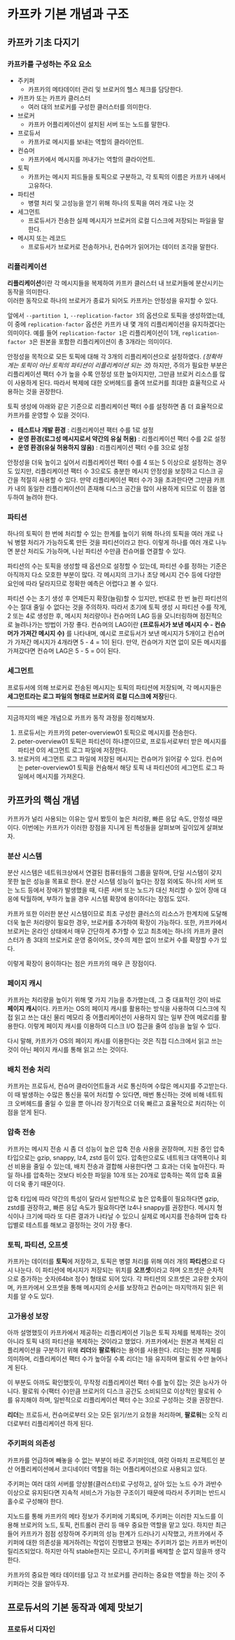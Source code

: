 # 카프카 기본 개념과 구조

## 카프카 기초 다지기
### 카프카를 구성하는 주요 요소
- 주키퍼
  - 카프카의 메타데이터 관리 및 브로커의 헬스 체크를 담당한다.
- 카프카 또는 카프카 클러스터
  - 여러 대의 브로커를 구성한 클러스터를 의미한다.
- 브로커
  - 카프카 어플리케이션이 설치된 서버 또는 노드를 말한다.
- 프로듀서
  - 카프카로 메시지를 보내는 역할의 클라이언트.
- 컨슈머
  - 카프카에서 메시지를 꺼내가는 역할의 클라이언트.
- 토픽
  - 카프카는 메시지 피드들을 토픽으로 구분하고, 각 토픽의 이름은 카프카 내에서 고유하다.
- 파티션
  - 병렬 처리 및 고성능을 얻기 위해 하나의 토픽을 여러 개로 나눈 것
- 세그먼트
  - 프로듀서가 전송한 실제 메시지가 브로커의 로컬 디스크에 저장되는 파일을 말한다.
- 메시지 또는 레코드
  - 프로듀서가 브로커로 전송하거나, 컨슈머가 읽어가는 데이터 조각을 말한다.

### 리플리케이션
**리플리케이션**이란 각 메시지들을 복제하여 카프카 클러스터 내 브로커들에 분산시키는 동작을 의미한다.<br/>
이러한 동작으로 하나의 브로커가 종료가 되어도 카프카는 안정성을 유지할 수 있다.

앞에서 `--partition 1`, `--replication-factor 3`의 옵션으로 토픽을 생성하였는데, 이 중에 `replication-factor` 옵션은 카프카 내 몇 개의 리플리케이션을 유지하겠다는 의미이다.
예를 들어 `replication-factor 1`은 리플리케이션이 1개, `replication-factor 3`은 원본을 포함한 리플리케이션이 총 3개라는 의미이다.

안정성을 목적으로 모든 토픽에 대해 각 3개의 리플리케이션으로 설정하였다. *(정확하게는 토픽이 아닌 토픽의 파티션이 리플리케이션 되는 것)*
하지만, 주의가 필요한 부분은 리플리케이션 팩터 수가 높을 수록 안정성 또한 높아지지만, 그만큼 브로커 리소스를 많이 사용하게 된다.
따라서 복제에 대한 오버헤드를 줄여 브로커를 최대한 효율적으로 사용하는 것을 권장한다.

토픽 생성에 아래와 같은 기준으로 리플리케이션 팩터 수를 설정하면 좀 더 효율적으로 카프카를 운영할 수 있을 것이다.
- **테스트나 개발 환경** : 리플리케이션 팩터 수를 1로 설정
- **운영 환경(로그성 메시지로서 약간의 유실 허용)** : 리플리케이션 팩터 수를 2로 설정
- **운영 환경(유실 허용하지 않음)** : 리플리케이션 팩터 수를 3으로 설정

안정성을 더욱 높이고 싶어서 리플리케이션 팩터 수를 4 또는 5 이상으로 설정하는 경우도 있지만, 리플리케이션 팩터 수 3으로도 충분한 메시지 안정성을 보장하고 디스크 공간을 적절히 사용할 수 있다.
만약 리플리케이션 팩터 수가 3을 초과한다면 그만큼 카프카 내의 동일한 리플리케이션이 존재해 디스크 공간을 많이 사용하게 되므로 이 점을 염두하여 늘려야 한다.

### 파티션
하나의 토픽이 한 번에 처리할 수 있는 한계를 높이기 위해 하나의 토픽을 여러 개로 나눠 병렬 처리가 가능하도록 만든 것을 파티션이라고 한다.
이렇게 하나를 여러 개로 나누면 분산 처리도 가능하며, 나뉜 파티션 수만큼 컨슈머를 연결할 수 있다.

파티션의 수는 토픽을 생성할 때 옵션으로 설정할 수 있는데, 파티션 수를 정하는 기준은 아직까지 다소 모호한 부분이 많다.
각 메시지의 크기나 초당 메시지 건수 등에 다양한 요인에 따라 달라지므로 정확한 예측은 어렵다고 볼 수 있다.

파티션 수는 초기 생성 후 언제든지 확장(늘림)할 수 있지만, 반대로 한 번 늘린 파티션의 수는 절대 줄일 수 없다는 것을 주의하자.
따라서 초기에 토픽 생성 시 파티션 수를 작게, 2 또는 4로 생성한 후, 메시지 처리량이나 컨슈머의 LAG 등을 모니터링하며 점진적으로 늘려나가는 방법이 가장 좋다.
컨슈머의 LAG이란 **(프로듀서가 보낸 메시지 수 - 컨슈머가 가져간 메시지 수)** 를 나타내며, 예시로 프로듀서가 보낸 메시지가 5개이고 컨슈머가 가져간 메시지가 4개라면 5 - 4 = 1이 된다. 만약, 컨슈머가 지연 없이 모든 메시지를 가져갔다면 컨슈머 LAG은 5 - 5 = 0이 된다.

### 세그먼트
프로듀서에 의해 브로커로 전송된 메시지는 토픽의 파티션에 저장되며, 각 메시지들은 **세그먼트라는 로그 파일의 형태로 브로커의 로컬 디스크에 저장**된다.

---
지금까지의 배운 개념으로 카프카 동작 과정을 정리해보자.
1. 프로듀서는 카프카의 peter-overview01 토픽으로 메시지를 전송한다.
2. peter-overview01 토픽은 파티션이 하나뿐이므로, 프로듀서로부터 받은 메시지를 파티션 0의 세그먼트 로그 파일에 저장한다.
3. 브로커의 세그먼트 로그 파일에 저장된 메시지는 컨슈머가 읽어갈 수 있다.
컨슈머는 peter-overview01 토픽을 컨슘해서 해당 토픽 내 파티션0의 세그먼트 로그 파일에서 메시지를 가져온다.

## 카프카의 핵심 개념
카프카가 널리 사용되는 이유는 앞서 봤듯이 높은 처리량, 빠른 응답 속도, 안정성 때문이다.
이번에는 카프카가 이러한 장점을 지니게 된 특성들을 살펴보며 깊이있게 살펴보자.

### 분산 시스템
분산 시스템은 네트워크상에서 연결된 컴퓨터들의 그룹을 말하며, 단일 시스템이 갖지 못한 높은 성능을 목표로 한다.
분산 시스템 성능이 높다는 장점 외에도 하나의 서버 또는 노드 등에서 장애가 발생했을 때, 다른 서버 또는 노드가 대신 처리할 수 있어 장애 대응에 탁월하며, 부하가 높을 경우 시스템 확장에 용이하다는 장점도 있다.

카프카 또한 이러한 분산 시스템이므로 최초 구성한 클러스의 리소스가 한계치에 도달해 더욱 높은 처리량이 필요한 경우, 브로커를 추가하여 확장이 가능하다.
또한, 카프카에서 브로커는 온라인 상태에서 매우 간단하게 추가할 수 있고 최초에는 하나의 카프카 클러스터가 총 3대의 브로커로 운영 중이어도, 갯수의 제한 없이 브로커 수를 확장할 수가 있다.

이렇게 확장이 용이하다는 점은 카프카의 매우 큰 장점이다.

### 페이지 캐시
카프카는 처리량을 높이기 위해 몇 가지 기능을 추가했는데, 그 중 대표적인 것이 바로 **페이지 캐시**이다.
카프카는 OS의 페이지 캐시를 활용하는 방식을 사용하여 디스크에 직접 읽고 쓰는 대신 물리 메모리 중 어플리케이션이 사용하지 않는 일부 잔여 메로리를 활용한다.
이렇게 페이지 캐시를 이용하여 디스크 I/O 접근을 줄여 성능을 높일 수 있다.

다시 말해, 카프카가 OS의 페이지 캐시를 이용한다는 것은 직접 디스크에서 읽고 쓰는 것이 아닌 페이지 캐시를 통해 읽고 쓰는 것이다.

### 배치 전송 처리
카프카는 프로듀서, 컨슈머 클라이언트들과 서로 통신하며 수많은 메시지를 주고받는다.
이 때 발생하는 수많은 통신을 묶어 처리할 수 있다면, 매번 통신하는 것에 비해 네트워크 오버헤드를 줄일 수 있을 뿐 아니라 장기적으로 더욱 빠르고 효율적으로 처리하는 이점을 얻게 된다.

### 압축 전송
카프카는 메시지 전송 시 좀 더 성능이 높은 압축 전송 사용을 권장하며, 지원 중인 압축 타입으로는 gzip, snappy, lz4, zstd 등이 있다.
압축만으로도 네트워크 대역폭이나 회선 비용을 줄일 수 있는데, 배치 전송과 결합해 사용한다면 그 효과는 더욱 높아진다.
파일 하나를 압축하는 것보다 비슷한 파일을 10개 또는 20개로 압축하는 쪽의 압축 효율이 더욱 좋기 때문이다.

압축 타입에 따라 약간의 특성이 달라서 일반적으로 높은 압축률이 필요하다면 gzip, zstd를 권장하고, 빠른 응답 속도가 필요하다면 lz4나 snappy를 권장한다.
메시지 형식이나 크기에 따라 또 다른 결과가 나타날 수 있으니 실제로 메시지를 전송하며 압축 타입별로 테스트를 해보고 결정하는 것이 가장 좋다.

### 토픽, 파티션, 오프셋
카프카는 데이터를 **토픽**에 저장하고, 토픽은 병렬 처리를 위해 여러 개의 **파티션**으로 다시 나눈다.
이 파티션에 메시지가 저장되는 위치를 **오프셋**이라고 하며 오프셋은 순차적으로 증가하는 숫자(64bit 정수) 형태로 되어 있다.
각 파티션의 오프셋은 고유한 숫자이며, 카프카에서 오프셋을 통해 메시지의 순서를 보장하고 컨슈머는 마지막까지 읽은 위치를 알 수도 있다.

### 고가용성 보장
아까 설명했듯이 카프카에서 제공하는 리플리케이션 기능은 토픽 자체를 복제하는 것이 아니라 토픽 내의 파티션을 복제하는 것이라고 했었다.
카프카에서는 원본과 복제된 리플리케이션을 구분하기 위해 **리더**와 **팔로워**라는 용어를 사용한다.
리더는 원본 자체를 의미하며, 리플리케이션 팩터 수가 높아질 수록 리더는 1을 유지하며 팔로워 수만 늘어나게 된다.

이 부분도 아까도 확인했듯이, 무작정 리플리케이션 팩터 수를 높이 잡는 것은 능사가 아니다.
팔로워 수(팩터 수)만큼 브로커의 디스크 공간도 소비되므로 이상적인 팔로워 수를 유지해야 하며, 일반적으로 리플리케이션 팩터 수는 3으로 구성하는 것을 권장한다.

**리더**는 프로듀서, 컨슈머로부터 오는 모든 읽기/쓰기 요청을 처리하며, **팔로워**는 오직 리더로부터 리플리케이션 하게 된다.

### 주키퍼의 의존성
카프카를 언급하며 빼놓을 수 없는 부분이 바로 주키퍼인데, 여럿 아파치 프로젝트인 분산 어플리케이션에서 코디네이터 역할을 하는 어플리케이션으로 사용되고 있다.

주키퍼는 여러 대의 서버를 앙상블(클러스터)로 구성하고, 살아 있는 노드 수가 과반수 이상으로 유지된다면 지속적 서비스가 가능한 구조이기 때문에 따라서 주키퍼는 반드시 홀수로 구성해야 한다.

지노드를 통해 카프카의 메타 정보가 주키퍼에 기록되며, 주키퍼는 이러한 지노드를 이용해 브로커의 노드, 토픽, 컨트롤러 관리 등 매우 중요한 역할을 맡고 있다.
하지만 최근 들어 카프카가 점점 성장하며 주키퍼의 성능 한계가 드러나기 시작했고, 카프카에서 주키퍼에 대한 의존성을 제거하려는 작업이 진행됐고 현재는 주키퍼가 없는 카프카 버전이 릴리즈되었다.
하지만 아직 stable한지는 모르니, 주키퍼를 배제할 순 없지 않을까 생각한다.

카프카의 중요한 메타 데이터를 담고 각 브로커를 관리하는 중요한 역할을 하는 것이 주키퍼라는 것을 알아두자.

## 프로듀서의 기본 동작과 예제 맛보기
### 프로듀서 디자인
